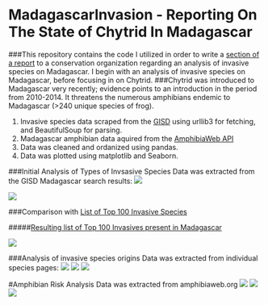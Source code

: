 # MadagascarInvasion - Reporting On The State of Chytrid In Madagascar
###This repository contains the code I utilized in order to write a <a target="_blank" href="https://github.com/jpoles1/MadagascarInvasion/raw/master/ChytridReport.pdf">section of a report</a> to a conservation organization regarding an analysis of invasive species on Madagascar. I begin with an analysis of invasive species on Madagascar, before focusing in on Chytrid.
###Chytrid was introduced to Madagascar very recently; evidence points to an introduction in the period from 2010-2014. It threatens the numerous amphibians endemic to Madagascar (>240 unique species of frog). 
1. Invasive species data scraped from the <a target="_blank" href="http://www.issg.org/database/welcome/">GISD</a> using urllib3 for fetching, and BeautifulSoup for parsing.
2. Madagascar amphibian data aquired from the <a target="_blank" href="http://amphibiaweb.org/ws_locality.html">AmphibiaWeb API</a>
2. Data was cleaned and ordanized using pandas.
3. Data was plotted using matplotlib and Seaborn.

###Initial Analysis of Types of Invsasive Species
Data was extracted from the GISD Madagascar search results:
<a target="_blank" href="http://www.issg.org/database/species/search.asp?sts=sss&st=sss&fr=1&x=41&y=6&sn=&rn=Madagascar&hci=-1&ei=-1&lang=EN"><img src="https://github.com/jpoles1/MadagascarInvasion/raw/master/figures/madagascarsearch.png"></img></a>

<img src="https://github.com/jpoles1/MadagascarInvasion/raw/master/figures/speciestypes.png"></img>

###Comparison with <a target="_blank" href="http://www.issg.org/database/species/search.asp?st=100ss&fr=1&str=&lang=EN">List of Top 100 Invasive Species</a>

#####<a target="_blank" href="https://github.com/jpoles1/MadagascarInvasion/blob/master/worstInvasivesMadagascar.csv">Resulting list of Top 100 Invasives present in Madagascar</a>

<img src="https://github.com/jpoles1/MadagascarInvasion/raw/master/figures/topProp.png"></img>

###Analysis of invasive species origins
Data was extracted from individual species pages:
<a target="_blank" href="http://www.issg.org/database/species/distribution.asp?si=51&fr=1&sts=sss&lang=EN"><img src="https://github.com/jpoles1/MadagascarInvasion/raw/master/figures/native.png"></img></a>
<img src="https://github.com/jpoles1/MadagascarInvasion/raw/master/figures/invasiveorigins.png"></img>
<img src="https://github.com/jpoles1/MadagascarInvasion/raw/master/figures/nativeranges.png"></img>

#Amphibian Risk Analysis
Data was extracted from amphibiaweb.org
<img src="https://github.com/jpoles1/MadagascarInvasion/raw/master/figures/frogIUCN.png"></img>
<img src="https://github.com/jpoles1/MadagascarInvasion/raw/master/figures/frogFamily.png"></img>
<img src="https://github.com/jpoles1/MadagascarInvasion/raw/master/figures/frogGenus.png"></img>

